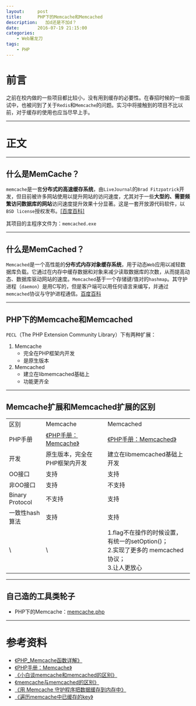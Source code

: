 ```yaml
---
layout:     post
title:      PHP下的Memcache和Memcached
description:   加d还是不加d？
date:       2016-07-19 21:15:00
categories:
    - Web屠龙刀
tags:
    - PHP
---
```


# 前言

之前在校内做的一些项目都比较小，没有用到缓存的必要性。在春招时候的一些面试中，也被问到了关于`Redis`和`Memcache`的问题。实习中将接触到的项目不比以前，对于缓存的使用也应当尽早上手。

----------

# 正文

----------

## 什么是MemCache？

`memcache`是一套**分布式的高速缓存系统**，由`LiveJournal`的`Brad Fitzpatrick`开发，但目前被许多网站使用以提升网站的访问速度，尤其对于一些**大型的、需要频繁访问数据库的网站**访问速度提升效果十分显著。这是一套开放源代码软件，以`BSD license`授权发布。[\[百度百科\]](http://baike.baidu.com/link?url=xKRkQSLCr0gH2U3RbFmhnAc9IkHqr0etC0TBxqZznQg1LCqVaDwYNSbaXGusMxq5GL5PpEy3_ttWA-Y0SaeVEq)

其项目的主程序文件为：`memcached.exe`

----------

## 什么是MemCached？

`Memcached`是一个高性能的**分布式内存对象缓存系统**，用于动态`Web`应用以减轻数据库负载。它通过在内存中缓存数据和对象来减少读取数据库的次数，从而提高动态、数据库驱动网站的速度。`Memcached`基于一个存储键/值对的`hashmap`。其守护进程（`daemon`）是用C写的，但是客户端可以用任何语言来编写，并通过`memcached`协议与守护进程通信。[百度百科](http://baike.baidu.com/link?url=Jc7R_03L4oWzrZy3MAABnEuUKReWCsS3BrhgFSdDo5liJlcEGBoJ9A-lPVktnb1grDWuHkKgV_1zOEzgEl_xuq)

----------

## PHP下的Memcache和Memcached

`PECL`（The PHP Extension Community Library）下有两种扩展：

 1. Memcache
    - 完全在PHP框架内开发
    - 是原生版本
 2. Memcached
    - 建立在libmemcached基础上
    - 功能更齐全

----------

## Memcache扩展和Memcached扩展的区别

<table>
    <tr>
        <td>区别</td>
        <td>Memcache</td>
        <td>Memcached</td>
    </tr>
    <tr>
        <td>PHP手册</td>
        <td><a href="http://cn2.php.net/manual/en/book.memcache.php">《PHP手册：Memcache》</a></td>
        <td><a href="http://cn2.php.net/manual/en/book.memcached.php">《PHP手册：Memcached》</a></td>
    </tr>
    <tr>
        <td>开发</td>
        <td>原生版本，完全在PHP框架内开发</td>
        <td>建立在libmemcached基础上开发</td>
    </tr>
    <tr>
        <td>OO接口</td>
        <td>支持</td>
        <td>支持</td>
    </tr>
    <tr>
        <td>非OO接口</td>
        <td>支持</td>
        <td>不支持</td>
    </tr>
    <tr>
        <td>Binary Protocol</td>
        <td>不支持</td>
        <td>支持</td>
    </tr>
    <tr>
        <td>一致性hash算法</td>
        <td>支持</td>
        <td>支持</td>
    </tr>
    <tr>
        <td>\</td>
        <td>\</td>
        <td>1.flag不在操作的时候设置，有统一的setOption()；<br>2.实现了更多的 memcached 协议；<br>3.让人更放心</td>
    </tr>
</table>

----------

## 自己造的工具类轮子

- PHP下的Memcache：[memcache.php](https://github.com/JalanJiang/php_tools/blob/master/memcache.php)

----------

# 参考资料

 - [《PHP_Memcache函数详解》](http://www.cnblogs.com/xiaochaohuashengmi/archive/2011/04/19/2021605.html)
 - [《PHP手册：Memcache》](http://www.php.net/memcache)
 - [《小白谈memcache和memcached的区别》](http://www.cnblogs.com/scotoma/archive/2011/02/15/1955573.html)
 - [《memcache与memcached的区别》](http://www.cnblogs.com/52php/p/5666504.html)
 - [《用 Memcache 守护程序把数据缓存到内存中》](http://www.ibm.com/developerworks/cn/opensource/os-php-fastapps3/)
 - [《遍历memcache中已缓存的key》](http://www.cnblogs.com/ainiaa/archive/2011/03/11/1981108.html)

